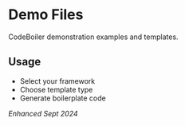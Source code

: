 # Demo Files

CodeBoiler demonstration examples and templates.

## Usage
- Select your framework
- Choose template type  
- Generate boilerplate code

*Enhanced Sept 2024*
